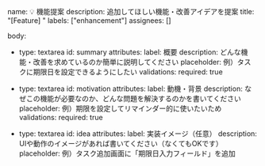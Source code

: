 name: 💡 機能提案
description: 追加してほしい機能・改善アイデアを提案
title: "[Feature] "
labels: ["enhancement"]
assignees: []

body:
  - type: textarea
    id: summary
    attributes:
      label: 概要
      description: どんな機能・改善を求めているのか簡単に説明してください
      placeholder: 例）タスクに期限日を設定できるようにしたい
    validations:
      required: true

  - type: textarea
    id: motivation
    attributes:
      label: 動機・背景
      description: なぜこの機能が必要なのか、どんな問題を解決するのかを書いてください
      placeholder: 例）期限を設定してリマインダー的に使いたいため
    validations:
      required: true

  - type: textarea
    id: idea
    attributes:
      label: 実装イメージ（任意）
      description: UIや動作のイメージがあれば書いてください（なくてもOKです）
      placeholder: 例）タスク追加画面に「期限日入力フィールド」を追加
